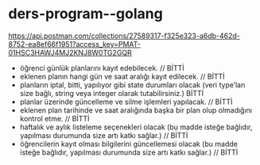 # ders-program--golang

https://api.postman.com/collections/27589317-f325e323-a6db-462d-8752-ea8ef66f1951?access_key=PMAT-01HSC3HAWJ4MJ2KNJ8W0TG2GQR

- öğrenci günlük planlarını kayıt edebilecek. // BİTTİ
- eklenen planın hangi gün ve saat aralığı kayıt edilecek. // BİTTİ
- planların iptal, bitti, yapılıyor gibi state durumları olacak (veri type’ları size bağlı, string veya integer olarak tutabilirsiniz.) BİTTİ
- planlar üzerinde güncelleme ve silme işlemleri yapılacak. // BİTTİ
- eklenen plan tarihinde ve saat aralığında başka bir plan olup olmadığını kontrol etme. // BİTTİ
- haftalık ve aylık listeleme seçenekleri olacak (bu madde isteğe bağlıdır, yapılması durumunda size artı katkı sağlar.) // BİTTİ
- öğrencilerin kayıt olması bilgilerini güncellemesi olacak (bu madde isteğe bağlıdır, yapılması durumunda size artı katkı sağlar.) // BİTTİ
